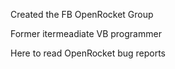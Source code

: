 Created the FB OpenRocket Group

Former itermeadiate VB programmer

Here to read OpenRocket bug reports
